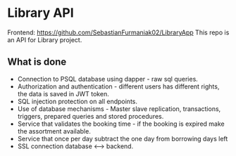 # Library API
Frontend: https://github.com/SebastianFurmaniak02/LibraryApp
This repo is an API for Library project.
<br>
## What is done
- Connection to PSQL database using dapper - raw sql queries.
- Authorization and authentication - different users has different rights, the data is saved in JWT token.
- SQL injection protection on all endpoints.
- Use of database mechanisms - Master slave replication, transactions, triggers, prepared queries and stored procedures.
- Service that validates the booking time - if the booking is expired make the assortment available.
- Service that once per day subtract the one day from borrowing days left
- SSL connection database <--> backend.
